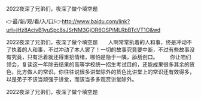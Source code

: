 2022夜深了兄弟们，夜深了做个填空题

👉最/新/观/看/入/口/👉http://www.baidu.com/link?url=jHz8AcivB1yuSpc8sJSrNM3GjOR6OSPiMLRbBTcVT1O&wd

2022夜深了兄弟们，夜深了做个填空题　　人啊常常执着的人和事，终是冲动不了执着的人和事，不过冲动了本人罢了！一切的故事究竟要中断，不过有些故事没有究竟，只有活着就还得重拾情绪，哪怕是隐于一隅，舔舐创口。
　　你让咱们领会，复读这一年除去结果的高等学校统一招生考试目的，还能成果很多其余的货色，比方做人的常识。你往往说很多讲堂除外的货色比讲堂上的常识还有效得多，以是弟子不该当顽强于讲堂，而该当多多观赏讲堂除外。


2022夜深了兄弟们，夜深了做个填空题
